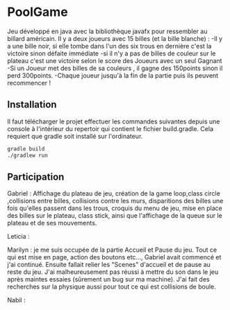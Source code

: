 # PoolGame

Jeu développé en java avec la bibliothèque javafx pour ressembler au billard américain.
Il y a deux joueurs avec 15 billes (et la bille blanche) :
-Il y a une bille noir, si elle tombe dans l'un des six trous en dernière c'est la victoire sinon défaite immédiate 
-si il n'y a pas de billes de couleur sur le plateau c'est une victoire selon le score des Joueurs avec un seul Gagnant 
-Si un Joueur met des billes de sa couleurs , il gagne des 150points sinon il perd 300points.
-Chaque joueur jusqu'à la fin de la partie puis ils peuvent recommencer !

## Installation

Il faut télécharger le projet effectuer les commandes suivantes depuis une console
à l'intérieur du repertoir qui contient le fichier build.gradle. Cela requiert que gradle
soit installé sur l'ordinateur.

```bash
gradle build
./gradlew run
```

## Participation

Gabriel :
Affichage du plateau de jeu, création de la game loop,class circle ,collisions entre billes, collisions contre les murs, disparitions des billes une fois qu'elles passent dans les trous, croquis du menu de jeu, mise en place des billes sur le plateau, class stick, ainsi que l'affichage de la queue sur le plateau et de ses mouvements.

Leticia :

Marilyn : je me suis occupée de la partie Accueil et Pause du jeu. Tout ce qui est mise en page, action des boutons etc..., Gabriel avait commencé et j'ai continué. Ensuite fallait relier les "Scenes" d'accueil et de pause au reste du jeu. J'ai malheureusement pas réussi à mettre du son dans le jeu après maintes essaies (sûrement un bug sur ma machine). J'ai fait des recherches sur la physique aussi pour tout ce qui est collisions de boule. 

Nabil :